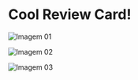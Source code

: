 # Cool Review Card!

![Imagem 01](https://drive.google.com/file/d/16x289NODASVfztLGVXYjM-P7ywI-5v8v/view?usp=sharing)

![Imagem 02](https://drive.google.com/file/d/1UBZDxrtbcdA8VRaEKXMnI6XTaci5Jj9R/view?usp=sharing)

![Imagem 03](https://drive.google.com/file/d/1-Es0OGYMMpbO1LOGPXFOKuKii5RWPyJN/view?usp=sharing)